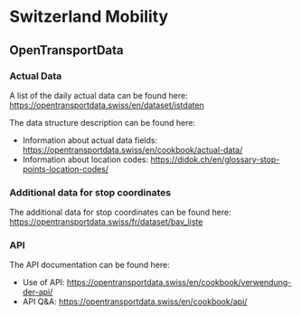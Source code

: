 # Switzerland Mobility

## OpenTransportData

### Actual Data

A list of the daily actual data can be found here: https://opentransportdata.swiss/en/dataset/istdaten

The data structure description can be found here: 
- Information about actual data fields: https://opentransportdata.swiss/en/cookbook/actual-data/
- Information about location codes: https://didok.ch/en/glossary-stop-points-location-codes/

### Additional data for stop coordinates

The additional data for stop coordinates can be found here: https://opentransportdata.swiss/fr/dataset/bav_liste

### API

The API documentation can be found here:
- Use of API: https://opentransportdata.swiss/en/cookbook/verwendung-der-api/
- API Q&A: https://opentransportdata.swiss/en/cookbook/api/
